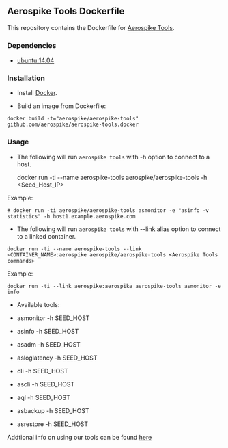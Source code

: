 ## Aerospike Tools Dockerfile

This repository contains the Dockerfile for [Aerospike Tools](http://www.aerospike.com/docs/tools/). 

### Dependencies

- [ubuntu:14.04](https://registry.hub.docker.com/_/ubuntu/)

### Installation

* Install [Docker](https://www.docker.io/).

* Build an image from Dockerfile:

```   
docker build -t="aerospike/aerospike-tools" github.com/aerospike/aerospike-tools.docker
```

### Usage

* The following will run `aerospike tools` with -h option to connect to a host.

	docker run -ti --name aerospike-tools aerospike/aerospike-tools <Aerospike Tools commands> -h <Seed_Host_IP>

Example:

```
# docker run -ti aerospike/aerospike-tools asmonitor -e "asinfo -v statistics" -h host1.example.aerospike.com 
```

* The following will run `aerospike tools` with --link alias option to connect to a linked container.

```
docker run -ti --name aerospike-tools --link <CONTAINER_NAME>:aerospike aerospike/aerospike-tools <Aerospike Tools commands>
```

Example:

```
docker run -ti --link aerospike:aerospike aerospike-tools asmonitor -e info
```
	
* Available tools:

- asmonitor -h SEED_HOST

- asinfo -h SEED_HOST

- asadm -h SEED_HOST

- asloglatency -h SEED_HOST

- cli -h SEED_HOST

- ascli -h SEED_HOST

- aql -h SEED_HOST

- asbackup -h SEED_HOST

- asrestore -h SEED_HOST


Addtional info on using our tools can be found [here](http://www.aerospike.com/docs/tools/)




